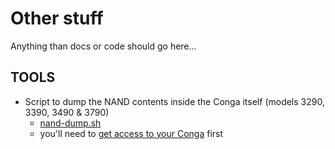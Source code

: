 # Other stuff

Anything than docs or code should go here...

## TOOLS
* Script to dump the NAND contents inside the Conga itself (models 3290, 3390, 3490 & 3790)
	* [nand-dump.sh](nand-dump.sh)
	* you'll need to [get access to your Conga](../docs/rooting-conga-3x90.md) first
